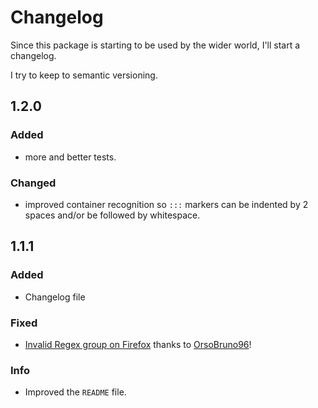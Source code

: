 # Changelog 

Since this package is starting to be used by the wider world, I'll start a changelog. 

I try to keep to semantic versioning.

## 1.2.0

### Added

- more and better tests.

### Changed

- improved container recognition so `:::` markers can be indented by 2 spaces and/or be followed by whitespace.

## 1.1.1

### Added

- Changelog file

### Fixed

- [Invalid Regex group on Firefox](https://github.com/Nevenall/remark-containers/issues/1) thanks to [OrsoBruno96](https://github.com/OrsoBruno96)!

### Info

- Improved the `README` file.
